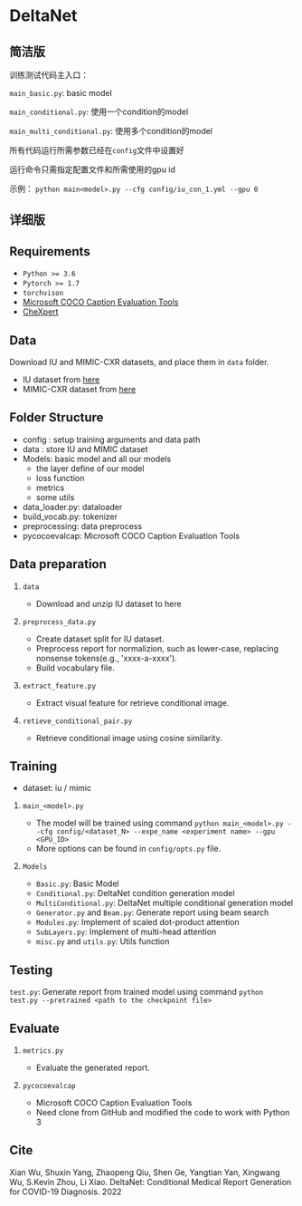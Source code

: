 # DeltaNet

## 简洁版
训练测试代码主入口：

`main_basic.py`: basic model

`main_conditional.py`: 使用一个condition的model

`main_multi_conditional.py`: 使用多个condition的model

所有代码运行所需参数已经在`config`文件中设置好

运行命令只需指定配置文件和所需使用的gpu id

示例：
`python main<model>.py --cfg config/iu_con_1.yml --gpu 0`


## 详细版

## Requirements
- `Python >= 3.6`
- `Pytorch >= 1.7`
- `torchvison`
- [Microsoft COCO Caption Evaluation Tools](https://github.com/tylin/coco-caption)
- [CheXpert](https://github.com/stanfordmlgroup/chexpert-labeler)

## Data

Download IU and MIMIC-CXR datasets, and place them in `data` folder.

- IU dataset from [here](https://iuhealth.org/find-medical-services/x-rays)
- MIMIC-CXR dataset from [here](https://physionet.org/content/mimic-cxr-jpg/2.0.0/)

## Folder Structure
- config : setup training arguments and data path
- data : store IU and MIMIC dataset
- Models: basic model and all our models
    - the layer define of our model 
    - loss function
    - metrics
    - some utils
- data_loader.py: dataloader
- build_vocab.py: tokenizer
- preprocessing: data preprocess
- pycocoevalcap: Microsoft COCO Caption Evaluation Tools

## Data preparation

1. `data`
    - Download and unzip IU dataset to here
    
2. `preprocess_data.py` 
    - Create dataset split for IU dataset. 
    - Preprocess report for normalizion, such as lower-case, replacing nonsense tokens(e.g., 'xxxx-a-xxxx').
    - Build vocabulary file.

3. `extract_feature.py`
    - Extract visual feature for retrieve conditional image.
    
4. `retieve_conditional_pair.py`
    - Retrieve conditional image using cosine similarity.
    
## Training
- dataset: iu / mimic

1. `main_<model>.py`
    - The model will be trained using command `python main_<model>.py --cfg config/<dataset_N> --expe_name <experiment name> --gpu <GPU_ID>`
    - More options can be found in `config/opts.py` file.

2. `Models`
    - `Basic.py`: Basic Model
    - `Conditional.py`: DeltaNet condition generation model
    - `MultiConditional.py`: DeltaNet multiple conditional generation model
    - `Generator.py` and `Beam.py`: Generate report using beam search
    - `Modules.py`: Implement of scaled dot-product attention
    - `SubLayers.py`: Implement of multi-head attention
    - `misc.py` and `utils.py`: Utils function

## Testing

`test.py`: Generate report from trained model using command `python test.py --pretrained <path to the checkpoint file>`

## Evaluate
   
1. `metrics.py`
    - Evaluate the generated report.
    
2. `pycocoevalcap`
    - Microsoft COCO Caption Evaluation Tools
    - Need clone from GitHub and modified the code to work with Python 3
    
## Cite
Xian Wu, Shuxin Yang, Zhaopeng Qiu, Shen Ge, Yangtian Yan, Xingwang Wu, S.Kevin Zhou, Li Xiao. DeltaNet: Conditional Medical Report Generation for COVID-19 Diagnosis. 2022
    
